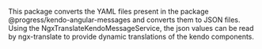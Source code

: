 This package converts the YAML files present in the package @progress/kendo-angular-messages and converts them to JSON files.
Using the NgxTranslateKendoMessageService, the json values can be read by ngx-translate to provide dynamic translations of the kendo components.